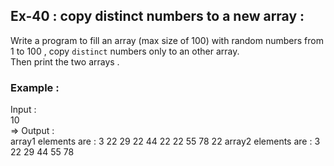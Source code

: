 ## Ex-40  : copy distinct numbers to a new array :  
Write a program to fill an array (max size of 100) with random numbers from 1 to 100 , copy `distinct` numbers only to an other array.  
Then print the two arrays .  

### Example :  
Input :  
10  
=> Output :  
array1 elements are : 3 22 29 22 44 22 22 55 78 22 
array2 elements are : 3 22 29 44 55 78  
